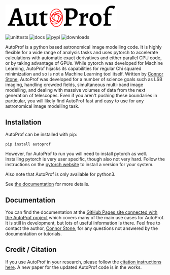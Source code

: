 <picture>
  <source media="(prefers-color-scheme: dark)" srcset="media/AP_logo_white.png">
  <source media="(prefers-color-scheme: light)" srcset="media/AP_logo.png">
  <img alt="AutoProf logo" src="media/AP_logo.png" width="70%">
</picture>


![unittests](https://github.com/ConnorStoneAstro/AutoProf-2/actions/workflows/testing.yaml/badge.svg?branch=main)
![docs](https://github.com/ConnorStoneAstro/AutoProf-2/actions/workflows/documentation.yaml/badge.svg?branch=main)
![pypi](https://img.shields.io/pypi/v/autoprof.svg?logo=pypi&logoColor=white&label=PyPI)
![downloads](https://img.shields.io/pypi/dm/autoprof?label=PyPI%20Downloads)

AutoProf is a python based astronomical image modelling code. It is highly flexible for a wide range of analysis tasks and uses pytorch to accelerate calculations with automatic exact derivatives and either parallel CPU code, or by taking advantage of GPUs. While pytorch was developed for Machine Learning, AutoProf hijacks its capabilities for regular Chi squared minimization and so is not a Machine Learning tool itself. Written by [Connor Stone](https://connorjstone.com/), AutoProf was developed for a number of science goals such as LSB imaging, handling crowded fields, simultaneous multi-band image modelling, and dealing with massive volumes of data from the next generation of telescopes. Even if you aren't pushing these boundaries in particular, you will likely find AutoProf fast and easy to use for any astronomical image modelling task.

## Installation

AutoProf can be installed with pip:

```
pip install autoprof
```

However, for AutoProf to run you will need to install pytorch as well. Installing pytorch is very user specific, though also not very hard. Follow the instructions on the [pytorch website](https://pytorch.org/) to install a version for your system.

Also note that AutoProf is only available for python3.

See [the documentation](https://connorstoneastro.github.io/AutoProf-2/) for more details.

## Documentation

You can find the documentation at the [GitHub Pages site connected with the AutoProf project](https://connorstoneastro.github.io/AutoProf-2/) which covers many of the main use cases for AutoProf. It is still in development, but lots of useful information is there. Feel free to contact the author, [Connor Stone](https://connorjstone.com/), for any questions not answered by the documentation or tutorials.

## Credit / Citation

If you use AutoProf in your research, please follow the [citation instructions here](https://connorstoneastro.github.io/AutoProf-2/citation.html). A new paper for the updated AutoProf code is in the works.